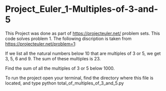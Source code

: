 # Project_Euler_1-Multiples-of-3-and-5

This Project was done as part of https://projecteuler.net/ problem sets. This code solves problem 1. The following discription is taken from https://projecteuler.net/problem=1:

If we list all the natural numbers below 10 that are multiples of 3 or 5, we get 3, 5, 6 and 9. The sum of these multiples is 23.

Find the sum of all the multiples of 3 or 5 below 1000.

To run the project open your terminal, find the directory where this file is located, and type python total_of_multiples_of_3_and_5.py

